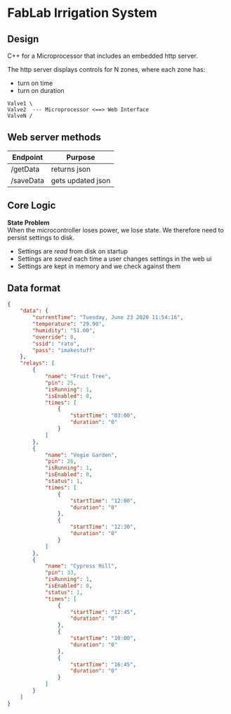 # FabLab Irrigation System

## Design

C++ for a Microprocessor that includes an embedded http server.

The http server displays controls for N zones, where each zone has:

- turn on time
- turn on duration

```
Valve1 \
Valve2  --- Microprocessor <==> Web Interface  
ValveN /
```

## Web server methods

| **Endpoint** | **Purpose**       |
|--------------|-------------------|
| /getData     | returns json      |
| /saveData    | gets updated json |

## Core Logic

**State Problem**  
When the microcontroller loses power, we lose state. We therefore need to persist settings to disk.

- Settings are *read* from disk on startup
- Settings are *saved* each time a user changes settings in the web ui
- Settings are kept in memory and we check against them

## Data format

```json
{
    "data": {
        "currentTime": "Tuesday, June 23 2020 11:54:16",
        "temperature": "29.90",
        "humidity": "51.00",
        "override": 0,
        "ssid": "rato",
        "pass": "imakestuff"
    },
    "relays": [
        {
            "name": "Fruit Tree",
            "pin": 25,
            "isRunning": 1,
            "isEnabled": 0,
            "times": [
                {
                    "startTime": "03:00",
                    "duration": "0"
                }
            ]
        },
        {
            "name": "Vegie Garden",
            "pin": 26,
            "isRunning": 1,
            "isEnabled": 0,
            "status": 1,
            "times": [
                {
                    "startTime": "12:00",
                    "duration": "0"
                },
                {
                    "startTime": "12:30",
                    "duration": "0"
                }
            ]
        },
        {
            "name": "Cypress Hill",
            "pin": 33,
            "isRunning": 1,
            "isEnabled": 0,
            "status": 1,
            "times": [
                {
                    "startTime": "12:45",
                    "duration": "0"
                },
                {
                    "startTime": "10:00",
                    "duration": "0"
                },
                {
                    "startTime": "16:45",
                    "duration": "0"
                }
            ]
        }
    ]
}


```
